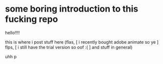 # some boring introduction to this fucking repo

hello!!!!

this is where i post stuff here (flas, [ i recently bought adobe animate so ye ] flps, [ i still have the trial version so oof :( ]
and stuff in general)

uhh p
